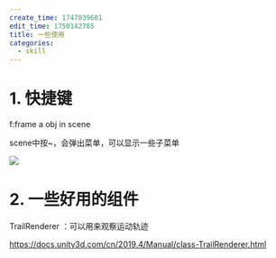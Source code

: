 ```yaml
---
create_time: 1747039601
edit_time: 1750142785
title: 一些使用
categories:
  - skill
---
```



# 1. 快捷键

f:frame a obj in scene

scene中按~，会弹出菜单，可以显示一些子菜单

<img src="/assets/MiTobjnv7o3I3ex3Z6gcPDMenLK.png" src-width="630" class="markdown-img m-auto" src-height="320" align="center"/>

# 2. 一些好用的组件

TrailRenderer ：可以用来观察运动轨迹

https://docs.unity3d.com/cn/2019.4/Manual/class-TrailRenderer.html

